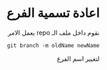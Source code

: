 <div dir=rtl>

# اعادة تسمية الفرع

نقوم داخل ملف الـ repo بعمل الامر <br/>

`git branch -m oldName newName` <br/>

لتغيير اسم الفرع

</div>
